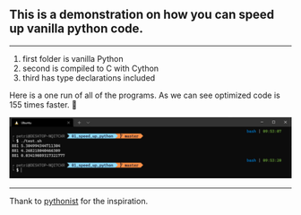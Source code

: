 ## This is a demonstration on how you can speed up vanilla python code. 

***
1. first folder is vanilla Python
2. second is compiled to C with Cython
3. third has type declarations included

Here is a one run of all of the programs. As we can see optimized code is 155 times faster. 🤔

![capture](Capture.PNG)
***
Thank to [pythonist](https://www.youtube.com/channel/UCGbcVi5c9XlAHkqKcHY3lLw) for the inspiration.